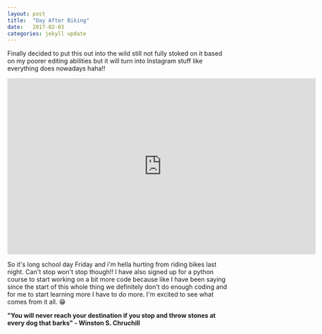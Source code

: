 ```yaml
---
layout: post
title:  "Day After Biking"
date:   2017-02-03
categories: jekyll update
---
```

Finally decided to put this out into the wild still not fully stoked on it based on my poorer editing abilities but it will turn into Instagram stuff like everything does nowadays haha!!

<iframe class="myvid" width="700" height="400" src="https://www.youtube.com/embed/MstppfGkyfg" frameborder="0" allowfullscreen></iframe>

So it's long school day Friday and i'm hella hurting from riding bikes last night. Can't stop won't stop though!! I have also signed up for a python course to start working on a bit more code because like I have been saying since the start of this whole thing we definitely don't do enough coding and for me to start learning more I have to do more. I'm excited to see what comes from it all. 😁

<div class="quote"><b>"You will never reach your destination if you stop and throw stones at every dog that barks" - Winston S. Chruchill</b>

